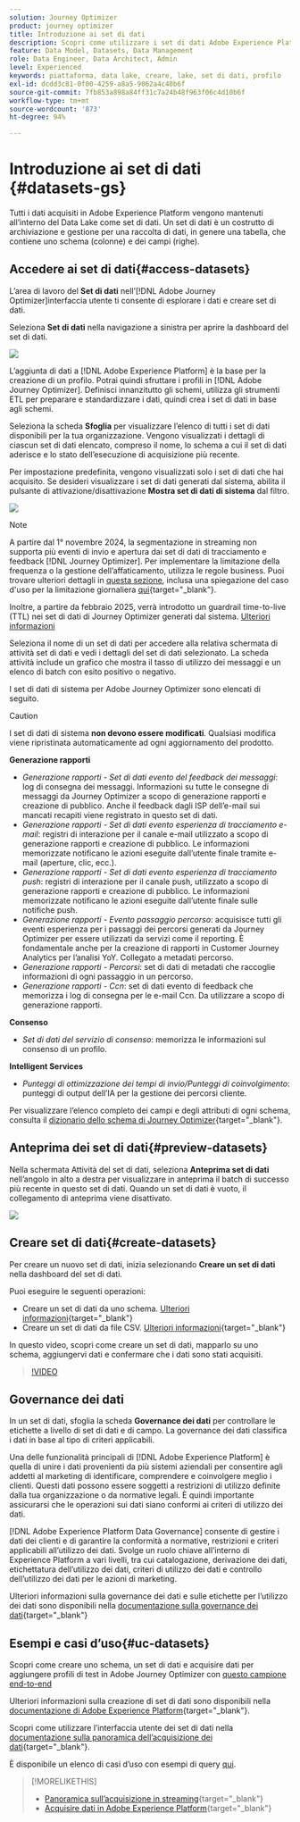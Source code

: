 ```yaml
---
solution: Journey Optimizer
product: journey optimizer
title: Introduzione ai set di dati
description: Scopri come utilizzare i set di dati Adobe Experience Platform in Adobe Journey Optimizer
feature: Data Model, Datasets, Data Management
role: Data Engineer, Data Architect, Admin
level: Experienced
keywords: piattaforma, data lake, creare, lake, set di dati, profilo
exl-id: dcdd3c81-0f00-4259-a8a5-9062a4c40b6f
source-git-commit: 7fb853a898a84ff31c7a24b48f963f06c4d10b6f
workflow-type: tm+mt
source-wordcount: '873'
ht-degree: 94%

---
```


# Introduzione ai set di dati {#datasets-gs}

Tutti i dati acquisiti in Adobe Experience Platform vengono mantenuti all’interno del Data Lake come set di dati. Un set di dati è un costrutto di archiviazione e gestione per una raccolta di dati, in genere una tabella, che contiene uno schema (colonne) e dei campi (righe).

## Accedere ai set di dati{#access-datasets}

L’area di lavoro del **Set di dati** nell’[!DNL Adobe Journey Optimizer]interfaccia utente ti consente di esplorare i dati e creare set di dati.

Seleziona **Set di dati** nella navigazione a sinistra per aprire la dashboard del set di dati.

![](assets/datasets-home.png)

L’aggiunta di dati a [!DNL Adobe Experience Platform] è la base per la creazione di un profilo. Potrai quindi sfruttare i profili in [!DNL Adobe Journey Optimizer]. Definisci innanzitutto gli schemi, utilizza gli strumenti ETL per preparare e standardizzare i dati, quindi crea i set di dati in base agli schemi.

Seleziona la scheda **Sfoglia** per visualizzare l’elenco di tutti i set di dati disponibili per la tua organizzazione. Vengono visualizzati i dettagli di ciascun set di dati elencato, compreso il nome, lo schema a cui il set di dati aderisce e lo stato dell’esecuzione di acquisizione più recente.

Per impostazione predefinita, vengono visualizzati solo i set di dati che hai acquisito. Se desideri visualizzare i set di dati generati dal sistema, abilita il pulsante di attivazione/disattivazione **Mostra set di dati di sistema** dal filtro.

![](assets/ajo-system-datasets.png)

>[!NOTE]
>
>A partire dal 1° novembre 2024, la segmentazione in streaming non supporta più eventi di invio e apertura dai set di dati di tracciamento e feedback [!DNL Journey Optimizer]. Per implementare la limitazione della frequenza o la gestione dell’affaticamento, utilizza le regole business. Puoi trovare ulteriori dettagli in [questa sezione](../conflict-prioritization/rule-sets.md), inclusa una spiegazione del caso d&#39;uso per la limitazione giornaliera [qui](https://experienceleaguecommunities.adobe.com/t5/journey-optimizer-blogs/elevate-customer-experience-with-daily-frequency-capping-in-ajo/ba-p/761510){target="_blank"}.
>
>Inoltre, a partire da febbraio 2025, verrà introdotto un guardrail time-to-live (TTL) nei set di dati di Journey Optimizer generati dal sistema. [Ulteriori informazioni](datasets-ttl.md)

Seleziona il nome di un set di dati per accedere alla relativa schermata di attività set di dati e vedi i dettagli del set di dati selezionato. La scheda attività include un grafico che mostra il tasso di utilizzo dei messaggi e un elenco di batch con esito positivo o negativo.

I set di dati di sistema per Adobe Journey Optimizer sono elencati di seguito.

>[!CAUTION]
>
> I set di dati di sistema **non devono essere modificati**. Qualsiasi modifica viene ripristinata automaticamente ad ogni aggiornamento del prodotto.

**Generazione rapporti**

* _Generazione rapporti - Set di dati evento del feedback dei messaggi_: log di consegna dei messaggi. Informazioni su tutte le consegne di messaggi da Journey Optimizer a scopo di generazione rapporti e creazione di pubblico. Anche il feedback dagli ISP dell’e-mail sui mancati recapiti viene registrato in questo set di dati.
* _Generazione rapporti - Set di dati evento esperienza di tracciamento e-mail_: registri di interazione per il canale e-mail utilizzato a scopo di generazione rapporti e creazione di pubblico. Le informazioni memorizzate notificano le azioni eseguite dall’utente finale tramite e-mail (aperture, clic, ecc.).
* _Generazione rapporti - Set di dati evento esperienza di tracciamento push_: registri di interazione per il canale push, utilizzato a scopo di generazione rapporti e creazione di pubblico. Le informazioni memorizzate notificano le azioni eseguite dall’utente finale sulle notifiche push.
* _Generazione rapporti - Evento passaggio percorso_: acquisisce tutti gli eventi esperienza per i passaggi dei percorsi generati da Journey Optimizer per essere utilizzati da servizi come il reporting. È fondamentale anche per la creazione di rapporti in Customer Journey Analytics per l’analisi YoY. Collegato a metadati percorso.
* _Generazione rapporti - Percorsi_: set di dati di metadati che raccoglie informazioni di ogni passaggio in un percorso.
* _Generazione rapporti - Ccn_: set di dati evento di feedback che memorizza i log di consegna per le e-mail Ccn. Da utilizzare a scopo di generazione rapporti.

**Consenso**

* _Set di dati del servizio di consenso_: memorizza le informazioni sul consenso di un profilo.

**Intelligent Services**

* _Punteggi di ottimizzazione dei tempi di invio/Punteggi di coinvolgimento_: punteggi di output dell’IA per la gestione dei percorsi cliente.

Per visualizzare l’elenco completo dei campi e degli attributi di ogni schema, consulta il [dizionario dello schema di Journey Optimizer](https://experienceleague.adobe.com/tools/ajo-schemas/schema-dictionary.html?lang=it){target="_blank"}.

## Anteprima dei set di dati{#preview-datasets}

Nella schermata Attività del set di dati, seleziona **Anteprima set di dati** nell’angolo in alto a destra per visualizzare in anteprima il batch di successo più recente in questo set di dati. Quando un set di dati è vuoto, il collegamento di anteprima viene disattivato.

![](assets/dataset-preview.png)

## Creare set di dati{#create-datasets}

Per creare un nuovo set di dati, inizia selezionando **Creare un set di dati** nella dashboard del set di dati.

Puoi eseguire le seguenti operazioni:

* Creare un set di dati da uno schema. [Ulteriori informazioni](https://experienceleague.adobe.com/docs/experience-platform/catalog/datasets/user-guide.html?lang=it#schema){target="_blank"}
* Creare un set di dati da file CSV. [Ulteriori informazioni](https://experienceleague.adobe.com/docs/experience-platform/ingestion/tutorials/map-a-csv-file.html?lang=it){target="_blank"}

In questo video, scopri come creare un set di dati, mapparlo su uno schema, aggiungervi dati e confermare che i dati sono stati acquisiti.

>[!VIDEO](https://video.tv.adobe.com/v/3416650?quality=12&captions=ita)

## Governance dei dati

In un set di dati, sfoglia la scheda **Governance dei dati** per controllare le etichette a livello di set di dati e di campo. La governance dei dati classifica i dati in base al tipo di criteri applicabili.

Una delle funzionalità principali di [!DNL Adobe Experience Platform] è quella di unire i dati provenienti da più sistemi aziendali per consentire agli addetti al marketing di identificare, comprendere e coinvolgere meglio i clienti. Questi dati possono essere soggetti a restrizioni di utilizzo definite dalla tua organizzazione o da normative legali. È quindi importante assicurarsi che le operazioni sui dati siano conformi ai criteri di utilizzo dei dati.

[!DNL Adobe Experience Platform Data Governance] consente di gestire i dati dei clienti e di garantire la conformità a normative, restrizioni e criteri applicabili all’utilizzo dei dati. Svolge un ruolo chiave all’interno di Experience Platform a vari livelli, tra cui catalogazione, derivazione dei dati, etichettatura dell’utilizzo dei dati, criteri di utilizzo dei dati e controllo dell’utilizzo dei dati per le azioni di marketing.

Ulteriori informazioni sulla governance dei dati e sulle etichette per l’utilizzo dei dati sono disponibili nella [documentazione sulla governance dei dati](https://experienceleague.adobe.com/docs/experience-platform/data-governance/labels/user-guide.html?lang=it){target="_blank"}

## Esempi e casi d’uso{#uc-datasets}

Scopri come creare uno schema, un set di dati e acquisire dati per aggiungere profili di test in Adobe Journey Optimizer con [questo campione end-to-end](../audience/creating-test-profiles.md)

Ulteriori informazioni sulla creazione di set di dati sono disponibili nella [documentazione di Adobe Experience Platform](https://experienceleague.adobe.com/docs/experience-platform/catalog/datasets/overview.html?lang=it){target="_blank"}.

Scopri come utilizzare l’interfaccia utente dei set di dati nella [documentazione sulla panoramica dell’acquisizione dei dati](https://experienceleague.adobe.com/docs/experience-platform/ingestion/home.html?lang=it){target="_blank"}.

È disponibile un elenco di casi d’uso con esempi di query [qui](../data/datasets-query-examples.md).

>[!MORELIKETHIS]
>
>* [Panoramica sull’acquisizione in streaming](https://experienceleague.adobe.com/docs/experience-platform/ingestion/streaming/overview.html?lang=it){target="_blank"}
>* [Acquisire dati in Adobe Experience Platform](https://experienceleague.adobe.com/docs/experience-platform/ingestion/tutorials/ingest-batch-data.html?lang=it){target="_blank"}
